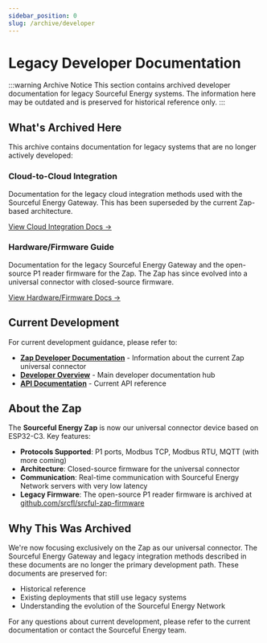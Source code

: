 ```yaml
---
sidebar_position: 0
slug: /archive/developer
---
```


# Legacy Developer Documentation

:::warning Archive Notice
This section contains archived developer documentation for legacy Sourceful Energy systems. The information here may be outdated and is preserved for historical reference only.
:::

## What's Archived Here

This archive contains documentation for legacy systems that are no longer actively developed:

### Cloud-to-Cloud Integration
Documentation for the legacy cloud integration methods used with the Sourceful Energy Gateway. This has been superseded by the current Zap-based architecture.

[View Cloud Integration Docs →](/archive/developer/cloud)

### Hardware/Firmware Guide
Documentation for the legacy Sourceful Energy Gateway and the open-source P1 reader firmware for the Zap. The Zap has since evolved into a universal connector with closed-source firmware.

[View Hardware/Firmware Docs →](/archive/developer/hardware)

## Current Development

For current development guidance, please refer to:

- **[Zap Developer Documentation](/developer/zap-for-developers)** - Information about the current Zap universal connector
- **[Developer Overview](/developer/developer)** - Main developer documentation hub
- **[API Documentation](/developer/API/api-docs)** - Current API reference

## About the Zap

The **Sourceful Energy Zap** is now our universal connector device based on ESP32-C3. Key features:

- **Protocols Supported**: P1 ports, Modbus TCP, Modbus RTU, MQTT (with more coming)
- **Architecture**: Closed-source firmware for the universal connector
- **Communication**: Real-time communication with Sourceful Energy Network servers with very low latency
- **Legacy Firmware**: The open-source P1 reader firmware is archived at [github.com/srcfl/srcful-zap-firmware](https://github.com/srcfl/srcful-zap-firmware)

## Why This Was Archived

We're now focusing exclusively on the Zap as our universal connector. The Sourceful Energy Gateway and legacy integration methods described in these documents are no longer the primary development path. These documents are preserved for:

- Historical reference
- Existing deployments that still use legacy systems
- Understanding the evolution of the Sourceful Energy Network

For any questions about current development, please refer to the current documentation or contact the Sourceful Energy team.
